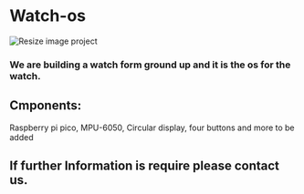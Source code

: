 # Watch-os
![Resize image project](https://github.com/SUBOdhar/Watch-os/assets/89914933/251877ac-fe07-47d3-94fe-795ce3fcc712)
### We are building a watch form ground up and it is the os for the watch.
## Cmponents:
Raspberry pi pico,
MPU-6050,
Circular display,
four buttons and more to be added
## If further Information is require please contact us.
